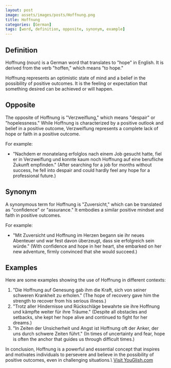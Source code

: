 ```yaml
---
layout: post
image: assets/images/posts/Hoffnung.png
title: Hoffnung
categories: [German]
tags: [word, definition, opposite, synonym, example]
---
```


## Definition

Hoffnung (noun) is a German word that translates to "hope" in English. It is derived from the verb "hoffen," which means "to hope." 

Hoffnung represents an optimistic state of mind and a belief in the possibility of positive outcomes. It is the feeling or expectation that something desired can be achieved or will happen. 

## Opposite

The opposite of Hoffnung is "Verzweiflung," which means "despair" or "hopelessness." While Hoffnung is characterized by a positive outlook and belief in a positive outcome, Verzweiflung represents a complete lack of hope or faith in a positive outcome.

For example:
- "Nachdem er monatelang erfolglos nach einem Job gesucht hatte, fiel er in Verzweiflung und konnte kaum noch Hoffnung auf eine berufliche Zukunft empfinden." (After searching for a job for months without success, he fell into despair and could hardly feel any hope for a professional future.)

## Synonym

A synonymous term for Hoffnung is "Zuversicht," which can be translated as "confidence" or "assurance." It embodies a similar positive mindset and faith in positive outcomes.

For example:
- "Mit Zuversicht und Hoffnung im Herzen begann sie ihr neues Abenteuer und war fest davon überzeugt, dass sie erfolgreich sein würde." (With confidence and hope in her heart, she embarked on her new adventure, firmly convinced that she would succeed.)

## Examples

Here are some examples showing the use of Hoffnung in different contexts:

1. "Die Hoffnung auf Genesung gab ihm die Kraft, sich von seiner schweren Krankheit zu erholen." (The hope of recovery gave him the strength to recover from his serious illness.)
2. "Trotz aller Hindernisse und Rückschläge bewahrte sie ihre Hoffnung und kämpfte weiter für ihre Träume." (Despite all obstacles and setbacks, she kept her hope alive and continued to fight for her dreams.)
3. "In Zeiten der Unsicherheit und Angst ist Hoffnung oft der Anker, der uns durch schwere Zeiten führt." (In times of uncertainty and fear, hope is often the anchor that guides us through difficult times.)

In conclusion, Hoffnung is a powerful and essential concept that inspires and motivates individuals to persevere and believe in the possibility of positive outcomes, even in challenging situations.\ <a id="yg-widget-0" class="youglish-widget" data-query="Hoffnung" data-lang="german" data-components="8412" data-auto-start="0" data-bkg-color="theme_light" data-title="How%20to%20pronounce%20Hoffnung%20in%20German"  rel="nofollow" href="https://youglish.com">Visit YouGlish.com</a><script async src="https://youglish.com/public/emb/widget.js" charset="utf-8"></script>